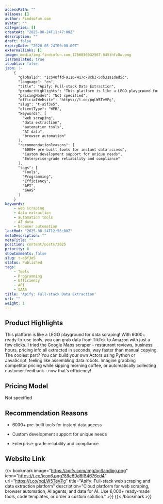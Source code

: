 ```yaml
---
accessPath: ""
aliases: []
author: FindsoFun.com
avatar: ""
categories: []
createAt: "2025-08-24T11:47:00Z"
description: ""
draft: false
expiryDate: "2026-08-24T00:00:00Z"
externallinks: []
image: media/img.findsofun.com_1756036032567-645thfz0w.png
isTranslated: true
ispublic: false
json: |-
    {
      "globalId": "1cb40ffd-9116-417c-8cb3-5db31a1ded5c",
      "language": "en",
      "title": "Apify: Full-stack Data Extraction",
      "productHighlights": "This platform is like a LEGO playground for data scraping! With 6000+ ready-to-use tools, you can grab data from TikTok to Amazon with just a few clicks. I tried the Google Maps scraper - restaurant reviews, business hours, pricing info all extracted in seconds, way faster than manual copying. The coolest part? You can build your own Actors using Python or JavaScript, feeling like assembling data robots. Imagine grabbing competitor pricing while sipping morning coffee, or automatically collecting customer feedback - now that's efficiency!",
      "pricingModel": "Not specified",
      "officialWebsite": "https://t.co/pqLW5TeVPg",
      "slug": "t-a5f3e5",
      "clientType": "WEB",
      "keywords": [
        "web scraping",
        "data extraction",
        "automation tools",
        "AI data",
        "browser automation"
      ],
      "recommendationReasons": [
        "6000+ pre-built tools for instant data access",
        "Custom development support for unique needs",
        "Enterprise-grade reliability and compliance"
      ],
      "tags": [
        "Tools",
        "Programming",
        "Efficiency",
        "API",
        "SAAS"
      ]
    }
keywords:
    - web scraping
    - data extraction
    - automation tools
    - AI data
    - browser automation
lastMod: "2025-08-24T12:56:00Z"
metaDescription: ""
metaTitle: ""
position: content/posts/2025
priority: 0
showComments: false
slug: t-a5f3e5
status: Published
tags:
    - Tools
    - Programming
    - Efficiency
    - API
    - SAAS
title: 'Apify: Full-stack Data Extraction'
url: ""
weight: 1
---
```

## Product Highlights
This platform is like a LEGO playground for data scraping! With 6000+ ready-to-use tools, you can grab data from TikTok to Amazon with just a few clicks. I tried the Google Maps scraper - restaurant reviews, business hours, pricing info all extracted in seconds, way faster than manual copying. The coolest part? You can build your own Actors using Python or JavaScript, feeling like assembling data robots. Imagine grabbing competitor pricing while sipping morning coffee, or automatically collecting customer feedback - now that's efficiency!

## Pricing Model
<!--more-->Not specified

## Recommendation Reasons
- 6000+ pre-built tools for instant data access

- Custom development support for unique needs

- Enterprise-grade reliability and compliance

## Website Link
{{< bookmark image="https://apify.com/img/og/landing.png" icon="https://t.co/icon6.png?88e60d8f84676ed4" url="https://t.co/pqLW5TeVPg" title="Apify: Full-stack web scraping and data extraction platform" description="Cloud platform for web scraping, browser automation, AI agents, and data for AI. Use 6,000+ ready-made tools, code templates, or order a custom solution." >}}
{{< /bookmark >}}


